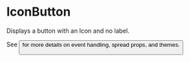 # IconButton

Displays a button with an Icon and no label.

See <Button /> for more details on event handling, spread props, and themes.